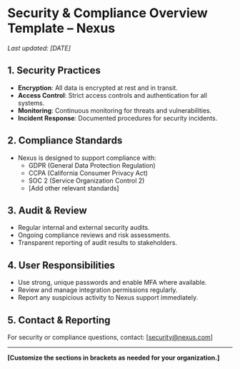 # Security & Compliance Overview Template – Nexus

_Last updated: [DATE]_

## 1. Security Practices
- **Encryption**: All data is encrypted at rest and in transit.
- **Access Control**: Strict access controls and authentication for all systems.
- **Monitoring**: Continuous monitoring for threats and vulnerabilities.
- **Incident Response**: Documented procedures for security incidents.

## 2. Compliance Standards
- Nexus is designed to support compliance with:
  - GDPR (General Data Protection Regulation)
  - CCPA (California Consumer Privacy Act)
  - SOC 2 (Service Organization Control 2)
  - [Add other relevant standards]

## 3. Audit & Review
- Regular internal and external security audits.
- Ongoing compliance reviews and risk assessments.
- Transparent reporting of audit results to stakeholders.

## 4. User Responsibilities
- Use strong, unique passwords and enable MFA where available.
- Review and manage integration permissions regularly.
- Report any suspicious activity to Nexus support immediately.

## 5. Contact & Reporting
For security or compliance questions, contact: [security@nexus.com]

---
**[Customize the sections in brackets as needed for your organization.]** 
